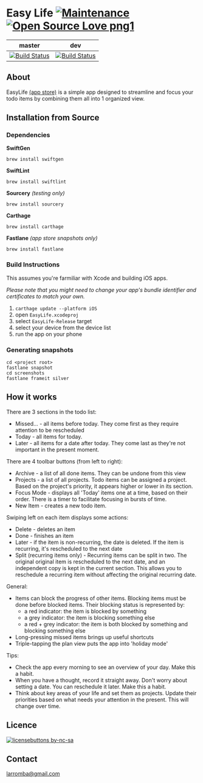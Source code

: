 # Easy Life [![Maintenance](https://img.shields.io/badge/Maintained%3F-yes-green.svg)](https://img.shields.io) [![Open Source Love png1](https://badges.frapsoft.com/os/v1/open-source.png?v=103)](https://github.com/ellerbrock/open-source-badges/)

| master  | dev |
| ------------- | ------------- |
| [![Build Status](https://travis-ci.com/larromba/EasyLife.svg?branch=master)](https://travis-ci.com/larromba/EasyLife) | [![Build Status](https://travis-ci.com/larromba/EasyLife.svg?branch=develop)](https://travis-ci.com/larromba/EasyLife) |

## About
EasyLife [(app store)](https://itunes.apple.com/app/id1229095589) is a simple app designed to streamline and focus your todo items by combining them all into 1 organized view.

## Installation from Source

### Dependencies
**SwiftGen**

`brew install swiftgen`

**SwiftLint**

`brew install swiftlint`

**Sourcery** *(testing only)*

`brew install sourcery`

**Carthage** 

`brew install carthage`

**Fastlane** *(app store snapshots only)*

`brew install fastlane`

### Build Instructions
This assumes you're farmiliar with Xcode and building iOS apps.

*Please note that you might need to change your app's bundle identifier and certificates to match your own.*

1. `carthage update --platform iOS`
2. open `EasyLife.xcodeproj`
3. select `EasyLife-Release` target
4. select your device from the device list
5. run the app on your phone

### Generating snapshots
```
cd <project root>
fastlane snapshot
cd screenshots
fastlane frameit silver
```

## How it works
There are 3 sections in the todo list:
* Missed... - all items before today. They come first as they require attention to be rescheduled
* Today - all items for today.
* Later - all items for a date after today. They come last as they're not important in the present moment.

There are 4 toolbar buttons (from left to right):
* Archive - a list of all done items. They can be undone from this view
* Projects - a list of all projects. Todo items can be assigned a project. Based on the project's priority, it appears higher or lower in its section.
* Focus Mode - displays all 'Today' items one at a time, based on their order. There is a timer to facilitate focusing in bursts of time.
* New Item - creates a new todo item.

Swiping left on each item displays some actions:
* Delete - deletes an item
* Done - finishes an item
* Later - if the item is non-recurring, the date is deleted. If the item is recurring, it's rescheduled to the next date
* Split (recurring items only) - Recurring items can be split in two. The original original item is rescheduled to the next date, and an independent copy is kept in the current section. This allows you to reschedule a recurring item without affecting the original recurring date.

General:
* Items can block the progress of other items. Blocking items must be done before blocked items. Their blocking status is represented by:
    - a red indicator: the item is blocked by something
    - a grey indicator: the item is blocking something else
    - a red + grey indicator: the item is both blocked by something and blocking something else
* Long-pressing missed items brings up useful shortcuts
* Triple-tapping the plan view puts the app into 'holiday mode'

Tips:
* Check the app every morning to see an overview of your day. Make this a habit.
* When you have a thought, record it straight away. Don't worry about setting a date. You can reschedule it later. Make this a habit.
* Think about key areas of your life and set them as projects. Update their priorities based on what needs your attention in the present. This will change over time.

## Licence
[![licensebuttons by-nc-sa](https://licensebuttons.net/l/by-nc-sa/3.0/88x31.png)](https://creativecommons.org/licenses/by-nc-sa/4.0) 

## Contact
larromba@gmail.com
